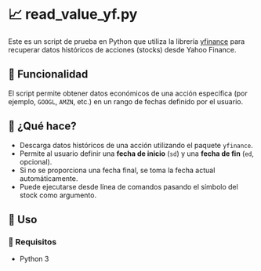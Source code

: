 # 📈 read_value_yf.py

Este es un script de prueba en Python que utiliza la librería [yfinance](https://pypi.org/project/yfinance/) para recuperar datos históricos de acciones (stocks) desde Yahoo Finance.

## 🚀 Funcionalidad

El script permite obtener datos económicos de una acción específica (por ejemplo, `GOOGL`, `AMZN`, etc.) en un rango de fechas definido por el usuario.

## 🧠 ¿Qué hace?

- Descarga datos históricos de una acción utilizando el paquete `yfinance`.
- Permite al usuario definir una **fecha de inicio** (`sd`) y una **fecha de fin** (`ed`, opcional).
- Si no se proporciona una fecha final, se toma la fecha actual automáticamente.
- Puede ejecutarse desde línea de comandos pasando el símbolo del stock como argumento.

## 📄 Uso

### 🔧 Requisitos

- Python 3
